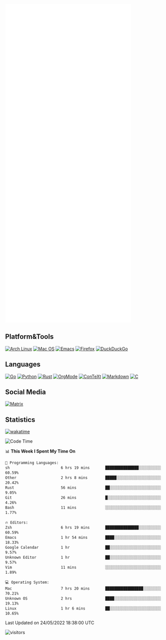 ![Metrics](https://github.com/SteamedFish/SteamedFish/blob/master/github-metrics.svg)

## Platform&Tools

[![Arch Linux](https://img.shields.io/badge/ArchLinux-1793D1?logo=arch-linux&logoColor=fff&style=flat-square)](https://archlinux.org/)
[![Mac OS](https://img.shields.io/badge/MacOS-000000?style=flat-square&logo=macos&logoColor=F0F0F0)](https://www.apple.com/macos/)
[![Emacs](https://img.shields.io/badge/Emacs-%237F5AB6.svg?&style=flat-square&logo=gnu-emacs&logoColor=white)](https://www.gnu.org/software/emacs/)
[![Firefox](https://img.shields.io/badge/Firefox-FF7139?style=flat-square&logo=Firefox-Browser&logoColor=white)](https://firefox.com/)
[![DuckDuckGo](https://img.shields.io/badge/DuckDuckGo-DE5833?style=flat-square&logo=DuckDuckGo&logoColor=white)](https://duckduckgo.com/)

## Languages

[![Go](https://img.shields.io/badge/Golang-%2300ADD8.svg?style=flat-square&logo=go&logoColor=white)](https://golang.org/)
[![Python](https://img.shields.io/badge/Python-3670A0?style=flat-square&logo=python&logoColor=ffdd54)](https://www.python.org/)
[![Rust](https://img.shields.io/badge/Rust-%23000000.svg?style=flat-square&logo=rust&logoColor=white)](https://www.rust-lang.org/)
[![OrgMode](https://img.shields.io/badge/OrgMode-%23000000.svg?style=flat-square&logo=org&logoColor=white)](https://orgmode.org/)
[![ConTeXt](https://img.shields.io/badge/ConTeXt-%23008080.svg?style=flat-square&logo=latex&logoColor=white)](https://contextgarden.net/)
[![Markdown](https://img.shields.io/badge/MarkDown-%23000000.svg?style=flat-square&logo=markdown&logoColor=white)](https://daringfireball.net/projects/markdown/)
[![C](https://img.shields.io/badge/C-%2300599C.svg?style=flat-square&logo=c&logoColor=white)](https://www.iso.org/standard/74528.html)

## Social Media

[![Matrix](https://img.shields.io/badge/SteamedFish-2CA5E0?style=social&logo=matrix&logoColor=black)](https://matrix.to/#/@i:steamedfish.org)

## Statistics
[![wakatime](https://wakatime.com/badge/user/168280d6-fcf2-4b4f-ad3a-dc4612f35b38.svg)](https://wakatime.com/@168280d6-fcf2-4b4f-ad3a-dc4612f35b38)

<!--START_SECTION:waka-->
![Code Time](http://img.shields.io/badge/Code%20Time-1%2C823%20hrs%2021%20mins-blue)

📊 **This Week I Spent My Time On** 

```text
💬 Programming Languages: 
sh                       6 hrs 19 mins       ███████████████░░░░░░░░░░   60.59% 
Other                    2 hrs 8 mins        █████░░░░░░░░░░░░░░░░░░░░   20.42% 
Rust                     56 mins             ██░░░░░░░░░░░░░░░░░░░░░░░   9.05% 
Git                      26 mins             █░░░░░░░░░░░░░░░░░░░░░░░░   4.26% 
Bash                     11 mins             ░░░░░░░░░░░░░░░░░░░░░░░░░   1.77%

🔥 Editors: 
Zsh                      6 hrs 19 mins       ███████████████░░░░░░░░░░   60.59% 
Emacs                    1 hr 54 mins        ████░░░░░░░░░░░░░░░░░░░░░   18.33% 
Google Calendar          1 hr                ██░░░░░░░░░░░░░░░░░░░░░░░   9.57% 
Unknown Editor           1 hr                ██░░░░░░░░░░░░░░░░░░░░░░░   9.57% 
Vim                      11 mins             ░░░░░░░░░░░░░░░░░░░░░░░░░   1.89%

💻 Operating System: 
Mac                      7 hrs 20 mins       █████████████████░░░░░░░░   70.21% 
Unknown OS               2 hrs               ████░░░░░░░░░░░░░░░░░░░░░   19.13% 
Linux                    1 hr 6 mins         ██░░░░░░░░░░░░░░░░░░░░░░░   10.65%

```


 Last Updated on 24/05/2022 18:38:00 UTC
<!--END_SECTION:waka-->

![visitors](https://visitor-badge.laobi.icu/badge?page_id=SteamedFish.SteamedFish)
